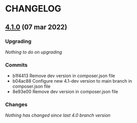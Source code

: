 # CHANGELOG

## [4.1.0](https://github.com/softspring/image-bundle/releases/tag/4.1.0) (07 mar 2022)

### Upgrading

*Nothing to do on upgrading*

### Commits

- b1f4413 Remove dev version in composer.json file
- b04ac88 Configure new 4.1-dev version to main branch in composer.json file
- 8e93e00 Remove dev version in composer.json file

### Changes

*Nothing has changed since last 4.0 branch version*
